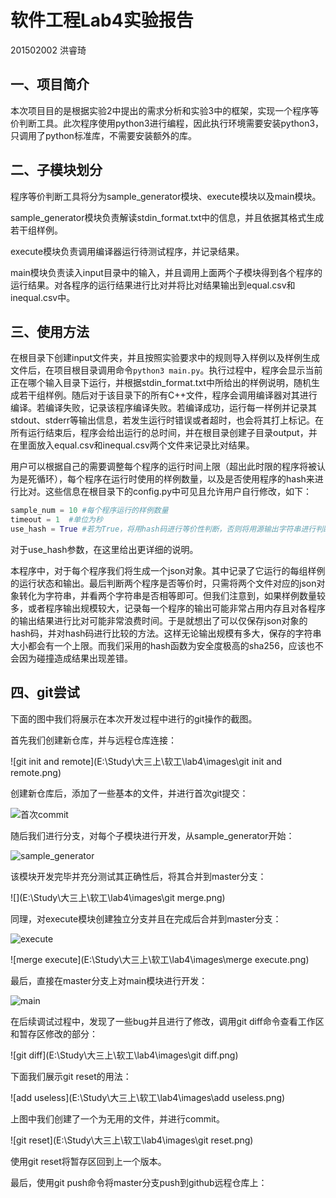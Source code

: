 # 软件工程Lab4实验报告

201502002 洪睿琦



## 一、项目简介

本次项目目的是根据实验2中提出的需求分析和实验3中的框架，实现一个程序等价判断工具。此次程序使用python3进行编程，因此执行环境需要安装python3，只调用了python标准库，不需要安装额外的库。



## 二、子模块划分

程序等价判断工具将分为sample_generator模块、execute模块以及main模块。

sample_generator模块负责解读stdin_format.txt中的信息，并且依据其格式生成若干组样例。

execute模块负责调用编译器运行待测试程序，并记录结果。

main模块负责读入input目录中的输入，并且调用上面两个子模块得到各个程序的运行结果。对各程序的运行结果进行比对并将比对结果输出到equal.csv和inequal.csv中。



## 三、使用方法

在根目录下创建input文件夹，并且按照实验要求中的规则导入样例以及样例生成文件后，在项目根目录调用命令`python3 main.py`。执行过程中，程序会显示当前正在哪个输入目录下运行，并根据stdin_format.txt中所给出的样例说明，随机生成若干组样例。随后对于该目录下的所有C++文件，程序会调用编译器对其进行编译。若编译失败，记录该程序编译失败。若编译成功，运行每一样例并记录其 stdout、stderr等输出信息，若发生运行时错误或者超时，也会将其打上标记。在所有运行结束后，程序会给出运行的总时间，并在根目录创建子目录output，并在里面放入equal.csv和inequal.csv两个文件来记录比对结果。



用户可以根据自己的需要调整每个程序的运行时间上限（超出此时限的程序将被认为是死循环），每个程序在运行时使用的样例数量，以及是否使用程序的hash来进行比对。这些信息在根目录下的config.py中可见且允许用户自行修改，如下：

```python
sample_num = 10 #每个程序运行的样例数量
timeout = 1  #单位为秒
use_hash = True #若为True，将用hash码进行等价性判断，否则将用源输出字符串进行判断。
```

对于use_hash参数，在这里给出更详细的说明。

本程序中，对于每个程序我们将生成一个json对象。其中记录了它运行的每组样例的运行状态和输出。最后判断两个程序是否等价时，只需将两个文件对应的json对象转化为字符串，并看两个字符串是否相等即可。但我们注意到，如果样例数量较多，或者程序输出规模较大，记录每一个程序的输出可能非常占用内存且对各程序的输出结果进行比对可能非常浪费时间。于是就想出了可以仅保存json对象的hash码，并对hash码进行比较的方法。这样无论输出规模有多大，保存的字符串大小都会有一个上限。而我们采用的hash函数为安全度极高的sha256，应该也不会因为碰撞造成结果出现差错。

## 四、git尝试

下面的图中我们将展示在本次开发过程中进行的git操作的截图。

首先我们创建新仓库，并与远程仓库连接：

![git init and remote](E:\Study\大三上\软工\lab4\images\git init and remote.png)



创建新仓库后，添加了一些基本的文件，并进行首次git提交：

![首次commit](E:\Study\大三上\软工\lab4\images\首次commit.png)

随后我们进行分支，对每个子模块进行开发，从sample_generator开始：

![sample_generator](E:\Study\大三上\软工\lab4\images\sample_generator.png)

该模块开发完毕并充分测试其正确性后，将其合并到master分支：

![](E:\Study\大三上\软工\lab4\images\git merge.png)

同理，对execute模块创建独立分支并且在完成后合并到master分支：

![execute](E:\Study\大三上\软工\lab4\images\execute.png)

![merge execute](E:\Study\大三上\软工\lab4\images\merge execute.png)

最后，直接在master分支上对main模块进行开发：

![main](E:\Study\大三上\软工\lab4\images\main.png)

在后续调试过程中，发现了一些bug并且进行了修改，调用git diff命令查看工作区和暂存区修改的部分：

![git diff](E:\Study\大三上\软工\lab4\images\git diff.png)

下面我们展示git reset的用法：

![add useless](E:\Study\大三上\软工\lab4\images\add useless.png)

上图中我们创建了一个为无用的文件，并进行commit。

![git reset](E:\Study\大三上\软工\lab4\images\git reset.png)

使用git reset将暂存区回到上一个版本。



最后，使用git push命令将master分支push到github远程仓库上：
